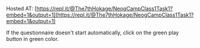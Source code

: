 Hosted AT:
[https://repl.it/@The7thHokage/NeogCampClass1Task1?embed=1&output=1](https://repl.it/@The7thHokage/NeogCampClass1Task1?embed=1&output=1)

If the questionnaire doesn't start automatically, click on the green play button in green color.
